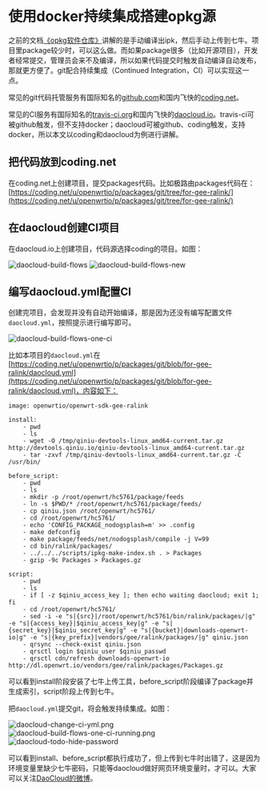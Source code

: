 # 使用docker持续集成搭建opkg源

之前的文档[《opkg软件仓库》](/docs/create-opkg-package-repository/)讲解的是手动编译出ipk，然后手动上传到七牛。项目里package较少时，可以这么做。而如果package很多（比如开源项目），开发者经常提交，管理员会来不及编译，所以如果代码提交时触发自动编译自动发布，那就更方便了。git配合持续集成（Continued Integration，CI）可以实现这一点。

常见的git代码托管服务有国际知名的[github.com](https://github.com/)和国内飞快的[coding.net](http://coding.net/)。

常见的CI服务有国际知名的[travis-ci.org](https://travis-ci.org/)和国内飞快的[daocloud.io](https://account.daocloud.io/signup?invite_code=c8bkkhc1uq8i7z8nin93)。travis-ci可被github触发，但不支持docker；daocloud可被github、coding触发，支持docker，所以本文以coding和daocloud为例进行讲解。

## 把代码放到coding.net

在coding.net上创建项目，提交packages代码。比如极路由packages代码在：[https://coding.net/u/openwrtio/p/packages/git/tree/for-gee-ralink/](https://coding.net/u/openwrtio/p/packages/git/tree/for-gee-ralink/)

## 在daocloud创建CI项目

在daocloud.io上创建项目，代码源选择coding的项目。如图：

![daocloud-build-flows](../img/daocloud-build-flows.png)
![daocloud-build-flows-new](../img/daocloud-build-flows-new.png)

## 编写daocloud.yml配置CI

创建完项目，会发现并没有自动开始编译，那是因为还没有编写配置文件`daocloud.yml`，按照提示进行编写即可。

![daocloud-build-flows-one-ci](../img/daocloud-build-flows-one-ci.png)

比如本项目的`daocloud.yml`在[https://coding.net/u/openwrtio/p/packages/git/blob/for-gee-ralink/daocloud.yml](https://coding.net/u/openwrtio/p/packages/git/blob/for-gee-ralink/daocloud.yml)，内容如下：

```
image: openwrtio/openwrt-sdk-gee-ralink

install:
    - pwd
    - ls
    - wget -O /tmp/qiniu-devtools-linux_amd64-current.tar.gz http://devtools.qiniu.io/qiniu-devtools-linux_amd64-current.tar.gz
    - tar -zxvf /tmp/qiniu-devtools-linux_amd64-current.tar.gz -C /usr/bin/

before_script:
    - pwd
    - ls
    - mkdir -p /root/openwrt/hc5761/package/feeds
    - ln -s $PWD/* /root/openwrt/hc5761/package/feeds/
    - cp qiniu.json /root/openwrt/hc5761/
    - cd /root/openwrt/hc5761/
    - echo 'CONFIG_PACKAGE_nodogsplash=m' >> .config
    - make defconfig
    - make package/feeds/net/nodogsplash/compile -j V=99
    - cd bin/ralink/packages/
    - ../../../scripts/ipkg-make-index.sh . > Packages
    - gzip -9c Packages > Packages.gz

script:
    - pwd
    - ls
    - if [ -z $qiniu_access_key ]; then echo waiting daocloud; exit 1; fi
    - cd /root/openwrt/hc5761/
    - sed -i -e "s|{src}|/root/openwrt/hc5761/bin/ralink/packages/|g" -e "s|{access_key}|$qiniu_access_key|g" -e "s|{secret_key}|$qiniu_secret_key|g" -e "s|{bucket}|downloads-openwrt-io|g" -e "s|{key_prefix}|vendors/gee/ralink/packages/|g" qiniu.json
    - qrsync --check-exist qiniu.json
    - qrsctl login $qiniu_user $qiniu_passwd
    - qrsctl cdn/refresh downloads-openwrt-io http://dl.openwrt.io/vendors/gee/ralink/packages/Packages.gz
```

可以看到install阶段安装了七牛上传工具，before_script阶段编译了package并生成索引，script阶段上传到七牛。

把`daocloud.yml`提交git，将会触发持续集成。如图：

![daocloud-change-ci-yml.png](../img/daocloud-change-ci-yml.png)
![daocloud-build-flows-one-ci-running.png](../img/daocloud-build-flows-one-ci-running.png)
![daocloud-todo-hide-password](../img/daocloud-todo-hide-password.png)

可以看到install、before_script都执行成功了，但上传到七牛时出错了，这是因为环境变量里缺少七牛密码，只能等daocloud做好网页环境变量时，才可以。大家可以关注[DaoCloud的微博](http://weibo.com/u/5424712657)。

<div id="comments" data-thread-key="docs-create-opkg-package-repository-using-docker-ci"></div>
